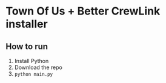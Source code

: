 # Town Of Us + Better CrewLink installer

## How to run

1. Install Python
2. Download the repo
3. `python main.py`
